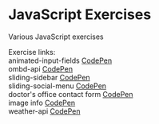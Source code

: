 # JavaScript Exercises

Various JavaScript exercises

Exercise links:\
animated-input-fields [CodePen](https://codepen.io/marigold001/full/rNKJEZJ)\
ombd-api [CodePen](https://codepen.io/marigold001/full/YzvavZV)\
sliding-sidebar [CodePen](https://codepen.io/marigold001/full/dyKmKKz)\
sliding-social-menu [CodePen](https://codepen.io/marigold001/full/NWzYzeJ)\
doctor's office contact form [CodePen](https://codepen.io/marigold001/full/dyKmKEJ)\
image info [CodePen](https://codepen.io/marigold001/full/abKYjoW)\
weather-api [CodePen](https://codepen.io/marigold001/full/MWXXZYb)
